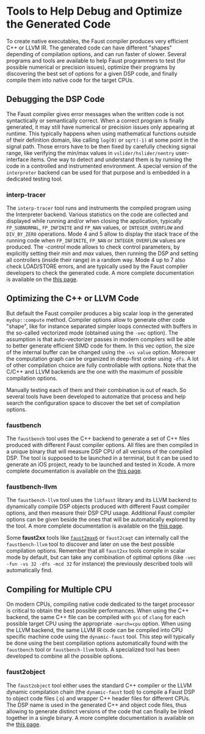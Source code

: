 # Tools to Help Debug and Optimize the Generated Code

To create native executables, the Faust compiler produces very efficient C++ or LLVM IR. The generated code can have different "shapes" depending of compilation options, and can run faster of slower. Several programs and tools are available to help Faust programmers to test (for possible numerical or precision issues), optimize their programs by discovering the best set of options for a given DSP code, and finally compile them into native code for the target CPUs. 

## Debugging the DSP Code 

The Faust compiler gives error messages when the written code is not syntactically or semantically correct. When a correct program is finally generated, it may still have numerical or precision issues only appearing at runtime. This typically happens when using mathematical functions outside of their definition domain, like calling `log(0)` or `sqrt(-1)` at some point in the signal path. Those errors have to be then fixed by carefully checking signal range, like verifying the min/max values in `vslider/hslider/nentry` user-interface items. One way to detect and understand them is by running the code in a controlled and instrumented environment. A special version of the `interpreter` backend can be used for that purpose and is embedded in a dedicated testing tool. 

### interp-tracer

The `interp-tracer` tool runs and instruments the compiled program using the Interpreter backend. Various statistics on the code are collected and displayed while running and/or when closing the application, typically `FP_SUBNORMAL`, `FP_INFINITE` and `FP_NAN` values, or `INTEGER_OVERFLOW` and `DIV_BY_ZERO` operations. Mode 4 and 5 allow to display the stack trace of the running code when `FP_INFINITE`, `FP_NAN` or `INTEGER_OVERFLOW` values are produced. The *-control* mode allows to check control parameters, by explicitly setting their *min* and *max* values, then running the DSP and setting all controllers (inside their range) in a random way. Mode 4 up to 7 also check LOAD/STORE errors, and are typically used by the Faust compiler developers to check the generated code. A more complete documentation is available on the [this page](https://github.com/grame-cncm/faust/tree/master-dev/tools/benchmark#interp-tracer).

## Optimizing the C++ or LLVM Code

But default the Faust compiler produces a big scalar loop in the generated `mydsp::compute` method. Compiler options allow to generate other code "shape", like for instance separated simpler loops connected with buffers in the so-called vectorized mode (obtained using  the `-vec` option). The assumption is that auto-vectorizer passes in modern compilers will be able to better generate efficient SIMD code for them. In this vec option, the size of the internal buffer can be changed using the `-vs value` option. Moreover the computation graph can be organized in deep-first order using `-dfs`.  A lot of other compilation choice are fully controllable with options. Note that the C/C++ and LLVM backends are the one with the maximum of possible compilation options. 

Manually testing each of them and their combination is out of reach. So several tools have been developed to automatize that process and help search the configuration space to discover the bet set of compilation options. 

### faustbench

The `faustbench` tool uses the C++ backend to generate a set of C++ files produced with different Faust compiler options. All files are then compiled in a unique binary that will measure DSP CPU of all versions of the compiled DSP. The tool is supposed to be launched in a terminal, but it can be used to generate an iOS project, ready to be launched and tested in Xcode. A more complete documentation is available on the [this page](https://github.com/grame-cncm/faust/tree/master-dev/tools/benchmark#faustbench).

### faustbench-llvm

The `faustbench-llvm` tool uses the `libfaust` library and its LLVM backend to dynamically compile DSP objects produced with different Faust compiler options, and then measure their DSP CPU usage. Additional Faust compiler options can be given beside the ones that will be automatically explored by the tool. A more complete documentation is available on the [this page](https://github.com/grame-cncm/faust/tree/master-dev/tools/benchmark#faustbench-llvm).

Some **faust2xx** tools like [`faust2max6`](https://github.com/grame-cncm/faust/tree/master-dev/architecture/max-msp) or `faust2caqt` can internally call the `faustbench-llvm` tool to discover and later on use the best possible compilation options. Remember that all `faust2xx` tools compile in scalar mode by default, but can take any combination of optimal options (like `-vec -fun -vs 32 -dfs -mcd 32` for instance) the previously described tools will automatically find.

## Compiling for Multiple CPU

On modern CPUs, compiling native code dedicated to the target processor is critical to obtain the best possible performances. When using the C++ backend, the same C++ file can be compiled with `gcc` of `clang` for each possible target CPU using the appropriate `-march=cpu` option. When using the LLVM backend, the same LLVM IR code can be compiled into CPU specific machine code using the `dynamic-faust` tool. This step will typically be done using the best compilation options automatically found with the `faustbench` tool or `faustbench-llvm` tools. A specialized tool has been developed to combine all the possible options.

### faust2object

The `faust2object` tool  either uses the standard C++ compiler or the LLVM dynamic compilation chain (the `dynamic-faust` tool) to compile a Faust DSP to object code files (.o) and wrapper C++ header files for different CPUs. The DSP name is used in the generated C++ and object code files, thus allowing to generate distinct versions of the code that can finally be linked together in a single binary. A more complete documentation is available on the [this page](https://github.com/grame-cncm/faust/tree/master-dev/tools/benchmark#faust2object).
